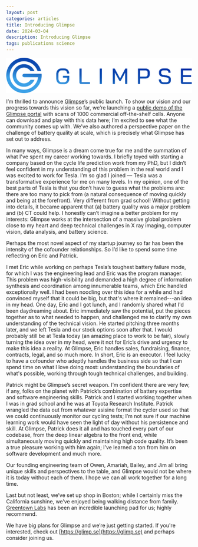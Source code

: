 ```yaml
---
layout: post
categories: articles
title: Introducing Glimpse
date: 2024-03-04
description: Introducing Glimpse
tags: publications science
---
```


<p>
<img src="img/Glimpse_logo_horizontal_final_gradient.png" style="display:block; margin-left: auto; margin-right: auto;">
</p>

I’m thrilled to announce [Glimpse](https://glimp.se)’s public launch. To show our vision and our progress towards this vision so far, we’re launching a [public demo of the Glimpse portal](https://app.glimp.se) with scans of 1000 commercial off-the-shelf cells. Anyone can download and play with this data here; I’m excited to see what the community comes up with. We’ve also authored a perspective paper on the challenge of battery quality at scale, which is precisely what Glimpse has set out to address.

In many ways, Glimpse is a dream come true for me and the summation of what I've spent my career working towards. I briefly toyed with starting a company based on the cycle life prediction work from my PhD, but I didn’t feel confident in my understanding of this problem in the real world and I was excited to work for Tesla. I’m so glad I joined — Tesla was a transformative experience for me on many levels. In my opinion, one of the best parts of Tesla is that you don’t have to guess what the problems are: there are too many to pick from (a natural consequence of moving quickly and being at the forefront). Very different from grad school! Without getting into details, it became apparent that (a) battery quality was a major problem and (b) CT could help. I honestly can’t imagine a better problem for my interests: Glimpse works at the intersection of a massive global problem close to my heart and deep technical challenges in X ray imaging, computer vision, data analysis, and battery science.

Perhaps the most novel aspect of my startup journey so far has been the intensity of the cofounder relationships.
So I’d like to spend some time reflecting on Eric and Patrick.

I met Eric while working on perhaps Tesla’s toughest battery failure mode, for which I was the engineering lead and Eric was the program manager. This problem was high-visibility and demanded a high degree of information synthesis and coordination among innumerable teams, which Eric handled exceptionally well. I had been noodling over this idea for a while and had convinced myself that it could be big, but that's where it remained---an idea in my head. One day, Eric and I got lunch, and I randomly shared what I'd been daydreaming about. Eric immediately saw the potential, put the pieces together as to what needed to happen, and challenged me to clarify my own understanding of the technical vision. He started pitching three months later, and we left Tesla and our stock options soon after that. I would probably still be at Tesla today (an amazing place to work to be fair), slowly turning the idea over in my head, were it not for Eric’s drive and urgency to make this idea a reality. At Glimpse, Eric handles sales, fundraising, finance, contracts, legal, and so much more. In short, Eric is an executor. I feel lucky to have a cofounder who adeptly handles the business side so that I can spend time on what I love doing most: understanding the boundaries of what's possible, working through tough technical challenges, and building.

Patrick might be Glimpse’s secret weapon. I’m confident there are very few, if any, folks on the planet with Patrick’s combination of battery expertise and software engineering skills. Patrick and I started working together when I was in grad school and he was at Toyota Research Institute. Patrick wrangled the data out from whatever asisine format the cycler used so that we could continuously monitor our cycling tests; I’m not sure if our machine learning work would have seen the light of day without his persistence and skill. At Glimpse, Patrick does it all and has touched every part of our codebase, from the deep linear algebra to the front end, while simultaneously moving quickly and maintaining high code quality. It’s been a true pleasure working with him again; I’ve learned a ton from him on software development and much more.

Our founding engineering team of Owen, Amariah, Bailey, and Jim all bring unique skills and perspectives to the table, and Glimpse would not be where it is today without each of them. I hope we can all work together for a long time.

Last but not least, we’ve set up shop in Boston; while I certainly miss the California sunshine, we’ve enjoyed being walking distance from family. [Greentown Labs](https://greentownlabs.com) has been an incredible launching pad for us; highly recommend.

We have big plans for Glimpse and we’re just getting started.
If you're interested, check out [https://glimp.se](https://glimp.se) and perhaps consider joining us.
